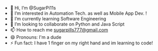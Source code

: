 - 👋 Hi, I’m @SugarPi11s
- 👀 I’m interested in Automation Tech. as well as Mobile App Dev. !
- 🌱 I’m currently learning Software Engineering
- 💞️ I’m looking to collaborate on Python and Java Script
- 📫 How to reach me sugarpills777@gmail.com
- 😄 Pronouns: I'm a dude
- ⚡ Fun fact: I have 1 finger on my right hand and im learning to code!

<!---
SugarPi11s/SugarPi11s is a ✨ special ✨ repository because its `README.md` (this file) appears on your GitHub profile.
You can click the Preview link to take a look at your changes.
--->
